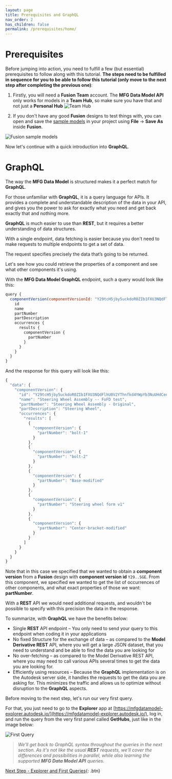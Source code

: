 ```yaml
---
layout: page
title: Prerequisites and GraphQL
nav_order: 2
has_children: false
permalink: /prerequisites/home/
---
```


# Prerequisites

Before jumping into action, you need to fulfill a few (but essential) prerequisites to follow along with this tutorial. **The steps need to be fulfilled in sequence for you to be able to follow this tutorial (only move to the next step after completing the previous one)**:

1. Firstly, you will need a **Fusion Team** account. The **MFG Data Model API** only works for models in a **Team Hub**, so make sure you have that and not just a **Personal Hub**
![Team Hub](/mfgdm-api-tutorial/assets/images/teamhub.png)

2. If you don't have any good **Fusion** designs to test things with, you can open and save the [sample models](https://www.autodesk.com/support/technical/article/caas/sfdcarticles/sfdcarticles/How-to-access-samples-files-for-Fusion-360-tutorials.html) in your project using **File** -> **Save As** inside **Fusion**.

![Fusion sample models](/mfgdm-api-tutorial/assets/images/samples.jpeg)

Now let's continue with a quick introduction into **GraphQL**.

# GraphQL

The way the **MFG Data Model** is structured makes it a perfect match for **GraphQL**.

For those unfamiliar with **GraphQL**, it is a query language for APIs.
It provides a complete and understandable description of the data in your API, and gives you the power to ask for exactly what you need and get back exactly that and nothing more.

**GraphQL** is much easier to use than **REST**, but it requires a better understanding of data structures​.

With a single endpoint, data fetching is easier because you don't need to make requests to multiple endpoints to get a set of data.

The request specifies precisely the data that’s going to be returned.

Let's see how you could retrieve the properties of a component and see what other components it's using. 

With the **MFG Data Model GraphQL** endpoint, such a query would look like this:
```js
query {
  componentVersion(componentVersionId: "Y29tcH5jby5uckdoR0ZIb1FXU3NQdFlhU0V2YThnfkd4YWpYb3NuUHdCenU5Y0huVmd4bUNfYWdhfm5jM2lianhOaHJLRU9XYjZBUVdhSGE") {
    id
    name
    partNumber
    partDescription
    occurrences {
      results {
        componentVersion {
          partNumber
        }
      }
    }
  }
}
```
And the response for this query will look like this:
```js
{
  "data": {
    "componentVersion": {
      "id": "Y29tcH5jby5uckdoR0ZIb1FXU3NQdFlhU0V2YThnfkd4YWpYb3NuUHdCenU5Y0huVmd4bUNfYWdhfm5jM2lianhOaHJLRU9XYjZBUVdhSGE",
      "name": "Steering Wheel Assembly -- FoFD test",
      "partNumber": "Steering Wheel Assembly - Original",
      "partDescription": "Steering Wheel",
      "occurrences": {
        "results": [
          {
            "componentVersion": {
              "partNumber": "bolt-1"
            }
          },
          {
            "componentVersion": {
              "partNumber": "bolt-2"
            }
          },
          {
            "componentVersion": {
              "partNumber": "Base-modified"
            }
          },
          {
            "componentVersion": {
              "partNumber": "Steering wheel form v1"
            }
          },
          {
            "componentVersion": {
              "partNumber": "Center-bracket-modified"
            }
          }
        ]
      }
    }
  }
}
```

Note that in this case we specified that we wanted to obtain a **component version** from a **Fusion** design with **component version id** `Y29..SGE`.
From this component, we specified we wanted to get the list of occurrences of other components, and what exact properties of those we want: **partNumber**.

With a **REST** API we would need additional requests, and wouldn't be possible to specify with this precision the data in the response.

To summarize, with **GraphQL** we have the benefits below:

- Single **REST** API endpoint – You only need to send your query to this endpoint when coding it in your applications
- No fixed Structure for the exchange of data – as compared to the **Model Derivative REST** API, where you will get a large JSON dataset, that you need to understand and be able to find the data you are looking for
- No over-fetching – as compared to the Model Derivative REST API, where you may need to call various APIs several times to get the data you are looking for.
- Efficiently using resources – Because the **GraphQL** implementation is on the Autodesk server side, it handles the requests to get the data you are asking for. This minimizes the traffic and allows us to optimize without disruption to the **GraphQL** aspects.

Before moving to the next step, let's run our very first query.

For that, you just need to go to the **Explorer** app at [https://mfgdatamodel-explorer.autodesk.io/](https://mfgdatamodel-explorer.autodesk.io/), log in, and run the query from the very first panel called **GetHubs**, just like in the image below:

![First Query](/mfgdm-api-tutorial/assets/images/firstquery.png)

> _We'll get back to GraphQL syntax throughout the queries in the next section. As it's not like the usual **REST** requests, we'll cover the differences and possibilities in parallel, while also learning the supported **MFG Data Model API** queries._

[Next Step - Explorer and First Queries](../../explorer/home/){: .btn}
